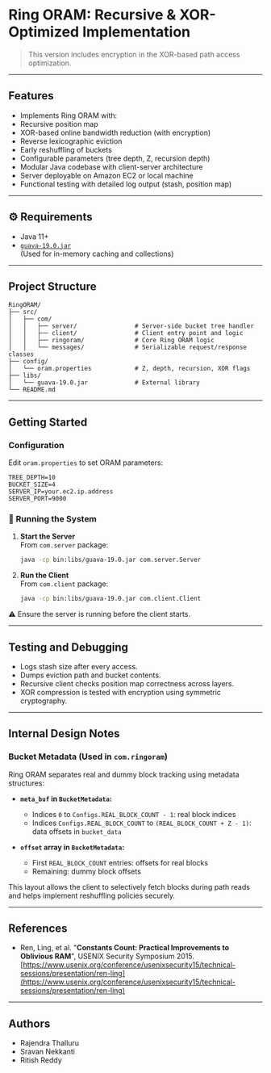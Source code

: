 # Ring ORAM: Recursive & XOR-Optimized Implementation

>  This version includes encryption in the XOR-based path access optimization.

---

##  Features

-  Implements Ring ORAM with:
  - Recursive position map
  - XOR-based online bandwidth reduction (with encryption)
  - Reverse lexicographic eviction
  - Early reshuffling of buckets
-  Configurable parameters (tree depth, Z, recursion depth)
-  Modular Java codebase with client-server architecture
-  Server deployable on Amazon EC2 or local machine
-  Functional testing with detailed log output (stash, position map)

---

## ⚙ Requirements

- Java 11+  
- [`guava-19.0.jar`](https://mvnrepository.com/artifact/com.google.guava/guava/19.0)  
  (Used for in-memory caching and collections)

---

##  Project Structure

```
RingORAM/
├── src/
│   ├── com/
│   │   ├── server/                # Server-side bucket tree handler
│   │   ├── client/                # Client entry point and logic
│   │   ├── ringoram/              # Core Ring ORAM logic
│   │   └── messages/              # Serializable request/response classes
├── config/
│   └── oram.properties            # Z, depth, recursion, XOR flags
├── libs/
│   └── guava-19.0.jar             # External library
└── README.md
```

---

##  Getting Started

###  Configuration
Edit `oram.properties` to set ORAM parameters:
```properties
TREE_DEPTH=10
BUCKET_SIZE=4
SERVER_IP=your.ec2.ip.address
SERVER_PORT=9000
```

### 🚀 Running the System

1. **Start the Server**  
   From `com.server` package:
   ```bash
   java -cp bin:libs/guava-19.0.jar com.server.Server
   ```

2. **Run the Client**  
   From `com.client` package:
   ```bash
   java -cp bin:libs/guava-19.0.jar com.client.Client
   ```

⚠ Ensure the server is running before the client starts.

---

##  Testing and Debugging

- Logs stash size after every access.
- Dumps eviction path and bucket contents.
- Recursive client checks position map correctness across layers.
- XOR compression is tested with encryption using symmetric cryptography.

---

##  Internal Design Notes

### Bucket Metadata (Used in `com.ringoram`)

Ring ORAM separates real and dummy block tracking using metadata structures:

- **`meta_buf` in `BucketMetadata`:**
  - Indices `0` to `Configs.REAL_BLOCK_COUNT - 1`: real block indices
  - Indices `Configs.REAL_BLOCK_COUNT` to `(REAL_BLOCK_COUNT + Z - 1)`: data offsets in `bucket_data`

- **`offset` array in `BucketMetadata`:**
  - First `REAL_BLOCK_COUNT` entries: offsets for real blocks
  - Remaining: dummy block offsets

This layout allows the client to selectively fetch blocks during path reads and helps implement reshuffling policies securely.

---

##  References

- Ren, Ling, et al. "**Constants Count: Practical Improvements to Oblivious RAM**", USENIX Security Symposium 2015.  
  [https://www.usenix.org/conference/usenixsecurity15/technical-sessions/presentation/ren-ling](https://www.usenix.org/conference/usenixsecurity15/technical-sessions/presentation/ren-ling)

---

##  Authors

- Rajendra Thalluru  
- Sravan Nekkanti  
- Ritish Reddy  
